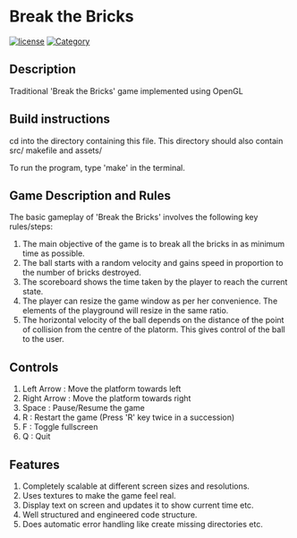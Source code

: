 # Break the Bricks
[![license](https://img.shields.io/github/license/mashape/apistatus.svg?maxAge=2592000)](https://github.com/mani-shailesh/break-the-bricks/blob/master/LICENSE.md) [![Category](https://img.shields.io/badge/Category-Coursework-ff69b4.svg)](https://github.com/mani-shailesh/break-the-bricks)  

## Description
Traditional 'Break the Bricks' game implemented using OpenGL

## Build instructions
cd into the directory containing this file.
This directory should also contain src/ makefile and assets/

To run the program, type 'make' in the terminal.

## Game Description and Rules

The basic gameplay of 'Break the Bricks' involves the following key rules/steps:  

1. The main objective of the game is to break all the bricks in as minimum time as possible.
3. The ball starts with a random velocity and gains speed in proportion to the number of bricks destroyed.
4. The scoreboard shows the time taken by the player to reach the current state.
5. The player can resize the game window as per her convenience. The elements of the playground will resize in the same ratio.
6. The horizontal velocity of the ball depends on the distance of the point of collision from the centre of the platorm.
   This gives control of the ball to the user.


## Controls  

1. Left Arrow : Move the platform towards left  
2. Right Arrow : Move the platform towards right  
3. Space : Pause/Resume the game  
4. R : Restart the game (Press 'R' key twice in a succession)  
5. F : Toggle fullscreen  
6. Q : Quit  

## Features

1. Completely scalable at different screen sizes and resolutions.
2. Uses textures to make the game feel real.	
3. Display text on screen and updates it to show current time etc.
4. Well structured and engineered code structure.
5. Does automatic error handling like create missing directories etc.
